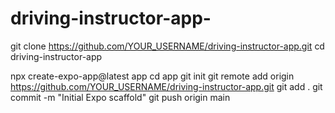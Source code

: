 # driving-instructor-app-

git clone https://github.com/YOUR_USERNAME/driving-instructor-app.git
cd driving-instructor-app

npx create-expo-app@latest app
cd app
git init
git remote add origin https://github.com/YOUR_USERNAME/driving-instructor-app.git
git add .
git commit -m "Initial Expo scaffold"
git push origin main
